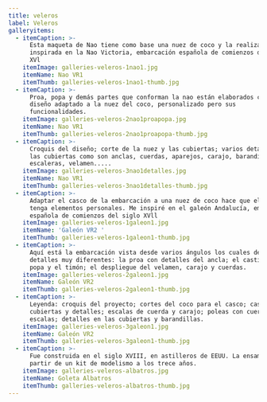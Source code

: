```yaml
---
title: veleros
label: Veleros
galleryitems:
  - itemCaption: >-
      Esta maqueta de Nao tiene como base una nuez de coco y la realización está
      inspirada en la Nao Victoria, embarcación española de comienzos del siglo
      XVl
    itemImage: galleries-veleros-1nao1.jpg
    itemName: Nao VR1
    itemThumb: galleries-veleros-1nao1-thumb.jpg
  - itemCaption: >-
      Proa, popa y demás partes que conforman la nao están elaborados con un
      diseño adaptado a la nuez del coco, personalizado pero sus
      funcionalidades.
    itemImage: galleries-veleros-2nao1proapopa.jpg
    itemName: Nao VR1
    itemThumb: galleries-veleros-2nao1proapopa-thumb.jpg
  - itemCaption: >-
      Croquis del diseño; corte de la nuez y las cubiertas; varios detalles de
      las cubiertas como son anclas, cuerdas, aparejos, carajo, barandillas,
      escaleras, velamen.....
    itemImage: galleries-veleros-3nao1detalles.jpg
    itemName: Nao VR1
    itemThumb: galleries-veleros-3nao1detalles-thumb.jpg
  - itemCaption: >-
      Adaptar el casco de la embarcación a una nuez de coco hace que el diseño
      tenga elementos personales. Me inspiré en el galeón Andalucía, embarcación
      española de comienzos del siglo XVll
    itemImage: galleries-veleros-1galeon1.jpg
    itemName: 'Galeón VR2 '
    itemThumb: galleries-veleros-1galeon1-thumb.jpg
  - itemCaption: >-
      Aquí está la embarcación vista desde varios ángulos los cuales dejan ver
      detalles muy diferentes: la proa con detalles del ancla; el castillo de
      popa y el timón; el despliegue del velamen, carajo y cuerdas.
    itemImage: galleries-veleros-2galeon1.jpg
    itemName: Galeón VR2
    itemThumb: galleries-veleros-2galeon1-thumb.jpg
  - itemCaption: >-
      Leyenda: croquis del proyecto; cortes del coco para el casco; casco con
      cubiertas y detalles; escalas de cuerda y carajo; poleas con cuerdas para
      escalas; detalles en las cubiertas y barandillas.
    itemImage: galleries-veleros-3galeon1.jpg
    itemName: Galeón VR2
    itemThumb: galleries-veleros-3galeon1-thumb.jpg
  - itemCaption: >-
      Fue construida en el siglo XVIII, en astilleros de EEUU. La ensamblé a
      partir de un kit de modelismo a los trece años.
    itemImage: galleries-veleros-albatros.jpg
    itemName: Goleta Albatros
    itemThumb: galleries-veleros-albatros-thumb.jpg
---
```


